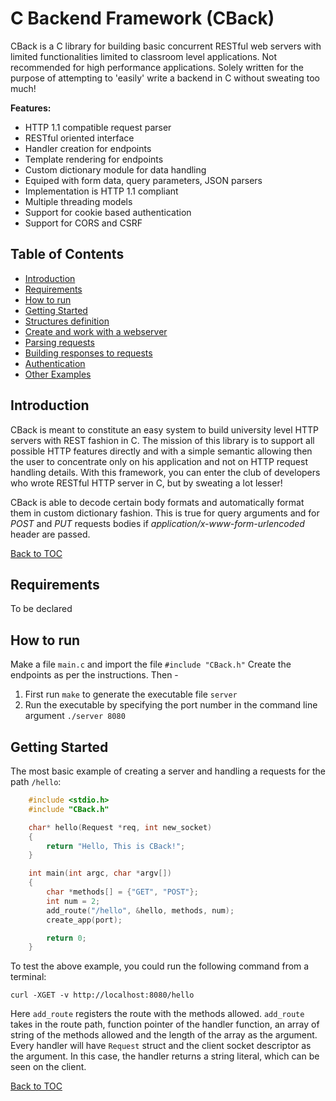 # C Backend Framework (CBack)
CBack is a C library for building basic concurrent RESTful web servers with limited functionalities limited to classroom level applications.
Not recommended for high performance applications. Solely written for the purpose of attempting to 'easily' write a backend in C without sweating too much!

**Features:**
- HTTP 1.1 compatible request parser
- RESTful oriented interface
- Handler creation for endpoints
- Template rendering for endpoints
- Custom dictionary module for data handling
- Equiped with form data, query parameters, JSON parsers
- Implementation is HTTP 1.1 compliant
- Multiple threading models
- Support for cookie based authentication
- Support for CORS and CSRF

## Table of Contents
* [Introduction](#introduction)
* [Requirements](#requirements)
* [How to run](#building)
* [Getting Started](#getting-started)
* [Structures definition](#structures-and-classes-type-definition)
* [Create and work with a webserver](#create-and-work-with-a-webserver)
* [Parsing requests](#parsing-requests)
* [Building responses to requests](#building-responses-to-requests)
* [Authentication](#authentication)
* [Other Examples](#other-examples)


## Introduction
CBack is meant to constitute an easy system to build university level HTTP servers with REST fashion in C.
The mission of this library is to support all possible HTTP features directly and with a simple semantic allowing then the user to concentrate only on his application and not on HTTP request handling details. With this framework, you can enter the club of developers who wrote RESTful HTTP server in C, but by sweating a lot lesser!

CBack is able to decode certain body formats and automatically format them in custom dictionary fashion. This is true for query arguments and for *POST* and *PUT* requests bodies if *application/x-www-form-urlencoded* header are passed.

[Back to TOC](#table-of-contents)

## Requirements
To be declared

## How to run
Make a file `main.c` and import the file `#include "CBack.h"`
Create the endpoints as per the instructions. Then -
1. First run `make` to generate the executable file `server`
2. Run the executable by specifying the port number in the command line argument `./server 8080`

## Getting Started
The most basic example of creating a server and handling a requests for the path `/hello`:
```cpp
    #include <stdio.h>
    #include "CBack.h"

    char* hello(Request *req, int new_socket)
    {
        return "Hello, This is CBack!";
    }

    int main(int argc, char *argv[])
    {
        char *methods[] = {"GET", "POST"};
        int num = 2;
        add_route("/hello", &hello, methods, num);
        create_app(port);

        return 0;
    }
```
To test the above example, you could run the following command from a terminal:
    
    curl -XGET -v http://localhost:8080/hello

Here `add_route` registers the route with the methods allowed. `add_route` takes in the route path, function pointer of the handler function, an array of string of the methods allowed and the length of the array as the argument. Every handler will have `Request` struct and the client socket descriptor as the argument. In this case, the handler returns a string literal, which can be seen on the client.

[Back to TOC](#table-of-contents)